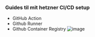 ### Guides til mit hetzner CI/CD setup
- GitHub Action
- Github Runner
- Github Container Registry
![image](https://github.com/user-attachments/assets/6d36d1c6-c777-4d24-a12d-66068d8d4804)

